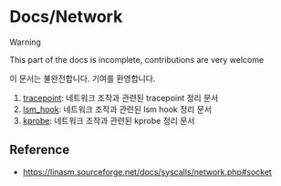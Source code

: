 # Docs/Network

> [!WARNING]
> This part of the docs is incomplete, contributions are very welcome
>
> 이 문서는 불완전합니다. 기여를 환영합니다.

1. [tracepoint](./tracepoint.md): 네트워크 조작과 관련된 tracepoint 정리 문서
2. [lsm_hook](./lsm_hook.md): 네트워크 조작과 관련된 lsm hook 정리 문서
3. [kprobe](./kprobe.md): 네트워크 조작과 관련된 kprobe 정리 문서

## Reference
- https://linasm.sourceforge.net/docs/syscalls/network.php#socket